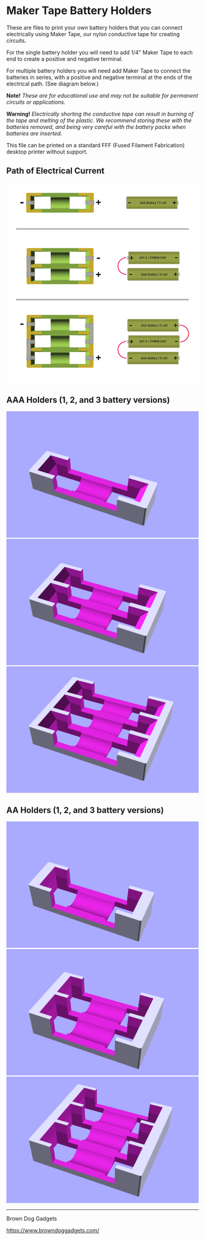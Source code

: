 # Maker Tape Battery Holders

These are files to print your own battery holders that you can connect electrically using Maker Tape, our nylon conductive tape for creating circuits.

For the single battery holder you will need to add 1/4" Maker Tape to each end to create a positive and negative terminal. 

For multiple battery holders you will need add Maker Tape to connect the batteries in series, with a positive and negative terminal at the ends of the electrical path. (See diagram below.)

**Note!** _These are for educational use and may not be suitable for permanent circuits or applications._

**Warning!** _Electrically shorting the conductive tape can result in burning of the tape and melting of the plastic. We recommend storing these with the batteries removed, and being very careful with the battery packs when batteries are inserted._

This file can be printed on a standard FFF (Fused Filament Fabrication) desktop printer without support.

## Path of Electrical Current

![](Images/Current-Flow-Diagram.png)


## AAA Holders (1, 2, and 3 battery versions)

![](Images/AAA-1-Battery-Holder.png)
![](Images/AAA-2-Battery-Holder.png)
![](Images/AAA-3-Battery-Holder.png)


## AA Holders (1, 2, and 3 battery versions)

![](Images/AA-1-Battery-Holder.png)
![](Images/AA-2-Battery-Holder.png)
![](Images/AA-3-Battery-Holder.png)




---

Brown Dog Gadgets

https://www.browndoggadgets.com/

